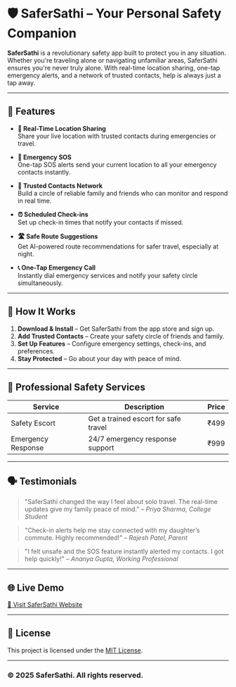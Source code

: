 # 🛡️ SaferSathi – Your Personal Safety Companion

**SaferSathi** is a revolutionary safety app built to protect you in any situation. Whether you're traveling alone or navigating unfamiliar areas, SaferSathi ensures you're never truly alone. With real-time location sharing, one-tap emergency alerts, and a network of trusted contacts, help is always just a tap away.

---

## 🚀 Features

- **📍 Real-Time Location Sharing**  
  Share your live location with trusted contacts during emergencies or travel.

- **🚨 Emergency SOS**  
  One-tap SOS alerts send your current location to all your emergency contacts instantly.

- **👥 Trusted Contacts Network**  
  Build a circle of reliable family and friends who can monitor and respond in real time.

- **⏰ Scheduled Check-ins**  
  Set up check-in times that notify your contacts if missed.

- **🛣️ Safe Route Suggestions**  
  Get AI-powered route recommendations for safer travel, especially at night.

- **📞 One-Tap Emergency Call**  
  Instantly dial emergency services and notify your safety circle simultaneously.

---

## 📱 How It Works

1. **Download & Install** – Get SaferSathi from the app store and sign up.
2. **Add Trusted Contacts** – Create your safety circle of friends and family.
3. **Set Up Features** – Configure emergency settings, check-ins, and preferences.
4. **Stay Protected** – Go about your day with peace of mind.

---

## 💼 Professional Safety Services

| Service             | Description                         | Price  |
|---------------------|-------------------------------------|--------|
| Safety Escort        | Get a trained escort for safe travel | ₹499   |
| Emergency Response   | 24/7 emergency response support     | ₹999   |

---

## 🗣️ Testimonials

> "SaferSathi changed the way I feel about solo travel. The real-time updates give my family peace of mind." – *Priya Sharma, College Student*

> "Check-in alerts help me stay connected with my daughter’s commute. Highly recommended!" – *Rajesh Patel, Parent*

> "I felt unsafe and the SOS feature instantly alerted my contacts. I got help quickly!" – *Ananya Gupta, Working Professional*

---

## 🌐 Live Demo

[🔗 Visit SaferSathi Website](https://jovial-conkies-90ba97.netlify.app/)

---

## 📎 License

This project is licensed under the [MIT License](LICENSE).

---

### © 2025 SaferSathi. All rights reserved.
